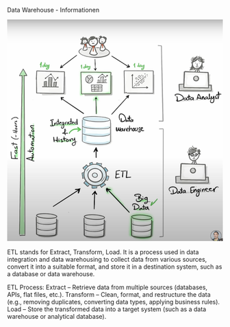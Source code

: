 Data Warehouse - Informationen

![Jobs](docs/img/jobs.png)

ETL stands for Extract, Transform, Load. It is a process used in data integration and data warehousing to collect data from various sources, convert it into a suitable format, and store it in a destination system, such as a database or data warehouse.

ETL Process:
Extract – Retrieve data from multiple sources (databases, APIs, flat files, etc.).
Transform – Clean, format, and restructure the data (e.g., removing duplicates, converting data types, applying business rules).
Load – Store the transformed data into a target system (such as a data warehouse or analytical database).


